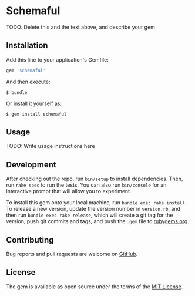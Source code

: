 # Schemaful

TODO: Delete this and the text above, and describe your gem

## Installation

Add this line to your application's Gemfile:

```ruby
gem 'schemaful'
```

And then execute:

    $ bundle

Or install it yourself as:

    $ gem install schemaful

## Usage

TODO: Write usage instructions here

## Development

After checking out the repo, run `bin/setup` to install dependencies.
Then, run `rake spec` to run the tests.
You can also run `bin/console` for an interactive prompt that will allow you to experiment.

To install this gem onto your local machine, run `bundle exec rake install`.
To release a new version, update the version number in `version.rb`,
and then run `bundle exec rake release`, which will create a git tag for the version,
push git commits and tags, and push the `.gem` file to [rubygems.org](https://rubygems.org).

## Contributing

Bug reports and pull requests are welcome on [GitHub](https://github.com/smaximov/schemaful).


## License

The gem is available as open source under the terms of the [MIT License](http://opensource.org/licenses/MIT).
